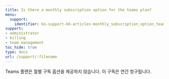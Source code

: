 ```yaml
---
title: Is there a monthly subscription option for the teams plan?
menu:
  support:
    identifier: ko-support-kb-articles-monthly_subscription_option_teams_plan
support:
- administrator
- billing
- team management
toc_hide: true
type: docs
url: /support/:filename
---
```


Teams 플랜은 월별 구독 옵션을 제공하지 않습니다. 이 구독은 연간 청구됩니다.
